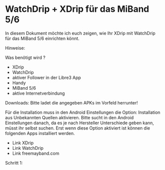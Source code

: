 # WatchDrip + XDrip für das MiBand 5/6


In diesem Dokument möchte ich euch zeigen, wie Ihr
XDrip mit WatchDrip für das MiBand 5/6 einrichten könnt.


Hinweise:



Was benötigt wird ?

- XDrip
- WatchDrip
- aktiver Follower in der Libre3 App
- Handy
- MiBand 5/6
- aktive Internetverbindung


Downloads:
Bitte ladet die angegeben APKs im Vorfeld herrunter!

Für die Installation muss in den Android Einstellungen
die Option: Installation aus Unbekannten Quellen aktivieren.
Bitte sucht in den Android Einstellungen danach, da es je
nach Hersteller Unterschiede geben kann, müsst ihr selbst suchen.
Erst wenn diese Option aktiviert ist können die folgenden Apps
installiert werden.

- Link XDrip
- Link WatchDrip
- Link freemayband.com


Schritt 1:
